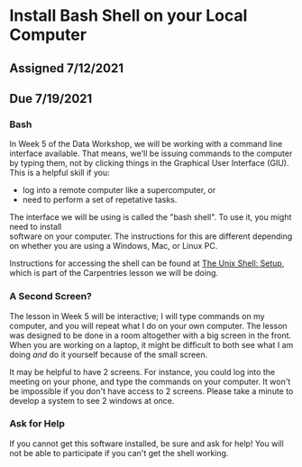 # Install Bash Shell on your Local Computer

## Assigned 7/12/2021

## Due 7/19/2021

### Bash
In Week 5 of the Data Workshop, we will be working with a command line interface available. That means, we'll be issuing commands to the computer by typing 
them, not by clicking things in the Graphical User Interface (GIU). This is a helpful skill if you:
* log into a remote computer like a supercomputer, or
* need to perform a set of repetative tasks.

The interface we will be using is called the "bash shell". To use it, you might need to install  
software on your computer.  The instructions for this are different depending on whether you are using a Windows, Mac, or Linux PC.

Instructions for accessing the shell can be found at [The Unix Shell: Setup](http://swcarpentry.github.io/shell-novice/setup.html), which is part of the 
Carpentries lesson we will be doing.

### A Second Screen?

The lesson in Week 5 will be interactive; I will type commands on my computer, and you will repeat what I do on your own computer. The lesson was designed to 
be done in a room altogether with a big screen in the front. When you are working on a laptop, it might be difficult to both see what I am doing _and_ do it
yourself because of the small screen.

It may be helpful to have 2 screens. For instance, you could log into the meeting on your phone, and type the commands on your computer. It won't be impossible 
if you don't have access to 2 screens. Please take a minute to develop a system to see 2 windows at once.

### Ask for Help
If you cannot get this software installed, be sure and ask for help!  You will not be able to participate if you can't get the shell working.
